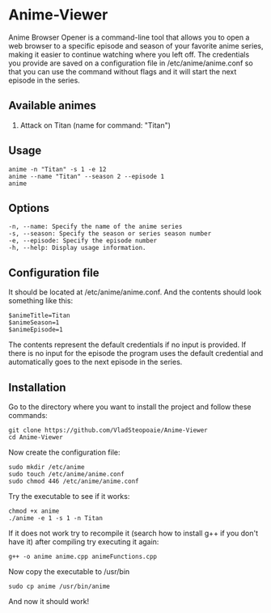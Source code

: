 # Anime-Viewer

Anime Browser Opener is a command-line tool that allows you to open a web browser to a specific episode and season of your favorite anime series, making it easier to continue watching where you left off. The credentials you provide are saved on a configuration file in /etc/anime/anime.conf so that you can use the command without flags and it will start the next episode in the series.

## Available animes

1. Attack on Titan (name for command: "Titan")

## Usage
```
anime -n "Titan" -s 1 -e 12  
anime --name "Titan" --season 2 --episode 1  
anime  
```
## Options
```
-n, --name: Specify the name of the anime series 
-s, --season: Specify the season or series season number  
-e, --episode: Specify the episode number  
-h, --help: Display usage information.  
```

## Configuration file

It should be located at /etc/anime/anime.conf. And the contents should look something like this:  

```
$animeTitle=Titan
$animeSeason=1
$animeEpisode=1  
```

The contents represent the default credentials if no input is provided. If there is no input for the episode the program uses the default credential and automatically goes to the next episode in the series.

## Installation

Go to the directory where you want to install the project and follow these commands:

```
git clone https://github.com/VladSteopoaie/Anime-Viewer
cd Anime-Viewer
```

Now create the configuration file:

```
sudo mkdir /etc/anime
sudo touch /etc/anime/anime.conf
sudo chmod 446 /etc/anime/anime.conf
```

Try the executable to see if it works:

```
chmod +x anime
./anime -e 1 -s 1 -n Titan
```

If it does not work try to recompile it (search how to install g++ if you don't have it) after compiling try executing it again:

```
g++ -o anime anime.cpp animeFunctions.cpp
```

Now copy the executable to /usr/bin

```
sudo cp anime /usr/bin/anime
```

And now it should work!
